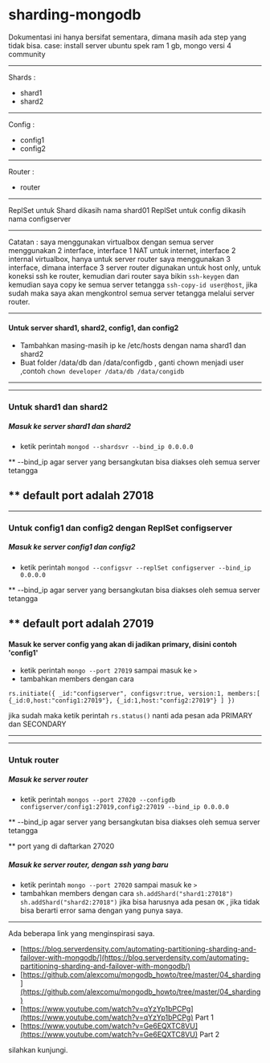# sharding-mongodb

Dokumentasi ini hanya bersifat sementara, dimana masih ada step yang tidak bisa.
case:
install server ubuntu spek ram 1 gb, mongo versi 4 community
***
Shards : 
- shard1
- shard2
***
Config :
- config1
- config2
***
Router :
- router
***
ReplSet untuk Shard dikasih nama shard01
ReplSet untuk config dikasih nama configserver
*** 
Catatan : saya menggunakan virtualbox dengan semua server menggunakan 2 interface, interface 1 NAT untuk internet, interface 2 internal virtualbox,
hanya untuk server router saya menggunakan 3 interface, dimana interface 3 server router digunakan untuk host only, untuk koneksi ssh ke router,
kemudian dari router saya bikin `ssh-keygen` dan kemudian saya copy ke semua server tetangga `ssh-copy-id user@host`,
jika sudah maka saya akan mengkontrol semua server tetangga melalui server router.
***

#### Untuk server shard1, shard2, config1, dan config2
- Tambahkan masing-masih ip ke /etc/hosts dengan nama shard1 dan shard2
- Buat folder /data/db dan /data/configdb , ganti chown menjadi user ,contoh `chown developer /data/db /data/congidb`
-------
-------
### Untuk shard1 dan shard2
##### Masuk ke server shard1 dan shard2
- ketik perintah
`mongod --shardsvr --bind_ip 0.0.0.0`

** --bind_ip agar server yang bersangkutan bisa diakses oleh semua server tetangga

** default port adalah 27018
----------
----------
### Untuk config1 dan config2 dengan ReplSet configserver
##### Masuk ke server config1 dan config2
- ketik perintah
`mongod --configsvr --replSet configserver --bind_ip 0.0.0.0`

** --bind_ip agar server yang bersangkutan bisa diakses oleh semua server tetangga

** default port adalah 27019
----------
#### Masuk ke server config yang akan di jadikan primary, disini contoh 'config1'
- ketik perintah `mongo --port 27019` sampai masuk ke `>`
- tambahkan members dengan cara 
```
rs.initiate({ _id:"configserver", configsvr:true, version:1, members:[ {_id:0,host:"config1:27019"}, {_id:1,host:"config2:27019"} ] })
```
jika sudah maka ketik perintah `rs.status()` nanti ada pesan ada PRIMARY dan SECONDARY

-------------
-------------

### Untuk router
##### Masuk ke server router
- ketik perintah
`mongos --port 27020 --configdb configserver/config1:27019,config2:27019 --bind_ip 0.0.0.0`

** --bind_ip agar server yang bersangkutan bisa diakses oleh semua server tetangga

** port yang di daftarkan 27020
##### Masuk ke server router, dengan ssh yang baru
- ketik perintah `mongo --port 27020` sampai masuk ke `>`
- tambahkan members dengan cara
`sh.addShard("shard1:27018")`
`sh.addShard("shard2:27018")`
jika bisa harusnya ada pesan `OK` , jika tidak bisa berarti error sama dengan yang punya saya.
--------
Ada beberapa link yang menginspirasi saya.
- [https://blog.serverdensity.com/automating-partitioning-sharding-and-failover-with-mongodb/](https://blog.serverdensity.com/automating-partitioning-sharding-and-failover-with-mongodb/)
- [https://github.com/alexcomu/mongodb_howto/tree/master/04_sharding](https://github.com/alexcomu/mongodb_howto/tree/master/04_sharding)
- [https://www.youtube.com/watch?v=qYzYp1bPCPg](https://www.youtube.com/watch?v=qYzYp1bPCPg) Part 1
- [https://www.youtube.com/watch?v=Ge6EQXTC8VU](https://www.youtube.com/watch?v=Ge6EQXTC8VU) Part 2

silahkan kunjungi.
